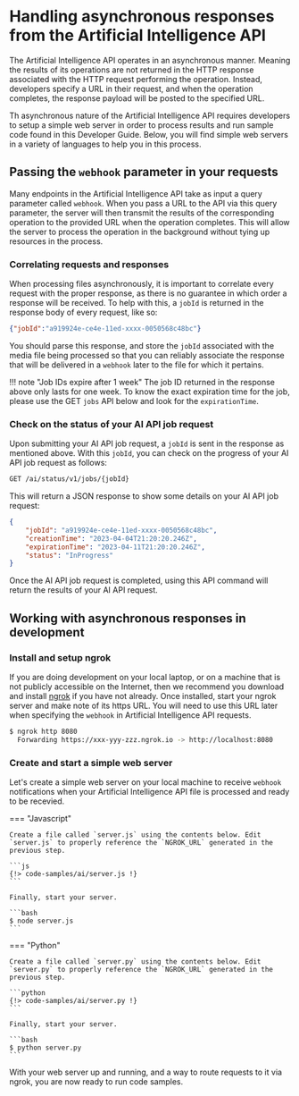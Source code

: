 # Handling asynchronous responses from the Artificial Intelligence API

The Artificial Intelligence API operates in an asynchronous manner. Meaning the results of its operations are not returned in the HTTP response associated with the HTTP request performing the operation. Instead, developers specify a URL in their request, and when the operation completes, the response payload will be posted to the specified URL.

Th asynchronous nature of the Artificial Intelligence API requires developers to setup a simple web server in order to process results and run sample code found in this Developer Guide. Below, you will find simple web servers in a variety of languages to help you in this process.

## Passing the `webhook` parameter in your requests

Many endpoints in the Artificial Intelligence API take as input a query parameter called `webhook`. When you pass a URL to the API via this query parameter, the server will then transmit the results of the corresponding operation to the provided URL when the operation completes. This will allow the server to process the operation in the background without tying up resources in the process.

### Correlating requests and responses

When processing files asynchronously, it is important to correlate every request with the proper response, as there is no guarantee in which order a response will be received. To help with this, a `jobId` is returned in the response body of every request, like so:

```json
{"jobId":"a919924e-ce4e-11ed-xxxx-0050568c48bc"}
```

You should parse this response, and store the `jobId` associated with the media file being processed so that you can reliably associate the response that will be delivered in a `webhook` later to the file for which it pertains.

!!! note "Job IDs expire after 1 week"
    The job ID returned in the response above only lasts for one week. To know the exact expiration time for the job, please use the GET `jobs` API below and look for the `expirationTime`.

### Check on the status of your AI API job request

Upon submitting your AI API job request, a `jobId` is sent in the response as mentioned above. With this `jobId`, you can check on the progress of your AI API job request as follows:

```html
GET /ai/status/v1/jobs/{jobId}
```

This will return a JSON response to show some details on your AI API job request:

```json
{
    "jobId": "a919924e-ce4e-11ed-xxxx-0050568c48bc",
    "creationTime": "2023-04-04T21:20:20.246Z",
    "expirationTime": "2023-04-11T21:20:20.246Z",
    "status": "InProgress"
}
```

Once the AI API job request is completed, using this API command will return the results of your AI API request.

## Working with asynchronous responses in development

### Install and setup ngrok

If you are doing development on your local laptop, or on a machine that is not publicly accessible on the Internet, then we recommend you download and install [ngrok](https://ngrok.com/download) if you have not already. Once installed, start your ngrok server and make note of its https URL. You will need to use this URL later when specifying the `webhook` in Artificial Intelligence API requests.

```bash
$ ngrok http 8080
  Forwarding https://xxx-yyy-zzz.ngrok.io -> http://localhost:8080
```

### Create and start a simple web server

Let's create a simple web server on your local machine to receive `webhook` notifications when your Artificial Intelligence API file is processed and ready to be recevied.

=== "Javascript"

    Create a file called `server.js` using the contents below. Edit `server.js` to properly reference the `NGROK_URL` generated in the previous step.

    ```js
    {!> code-samples/ai/server.js !}
    ```

    Finally, start your server.

    ```bash
    $ node server.js
    ```

=== "Python"

    Create a file called `server.py` using the contents below. Edit `server.py` to properly reference the `NGROK_URL` generated in the previous step.

    ```python
    {!> code-samples/ai/server.py !}
    ```

    Finally, start your server.

    ```bash
    $ python server.py
    ```

With your web server up and running, and a way to route requests to it via ngrok, you are now ready to run code samples.
